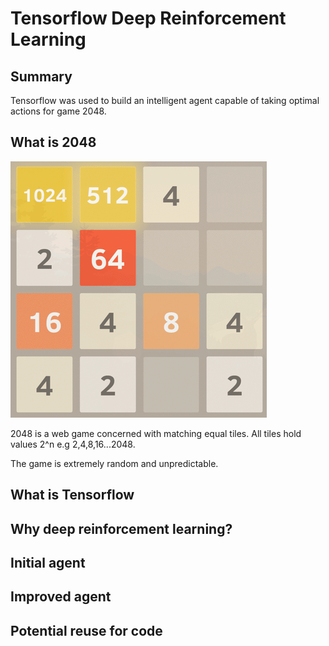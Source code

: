 # Tensorflow Deep Reinforcement Learning

## Summary 
Tensorflow was used to build an intelligent agent capable of taking optimal actions for game 2048.

## What is 2048 

![](2048gif.gif)

2048 is a web game concerned with matching equal tiles. All tiles hold values 2^n e.g 2,4,8,16...2048.

The game is extremely random and unpredictable.

## What is Tensorflow

## Why deep reinforcement learning?

## Initial agent

## Improved agent

## Potential reuse for code
